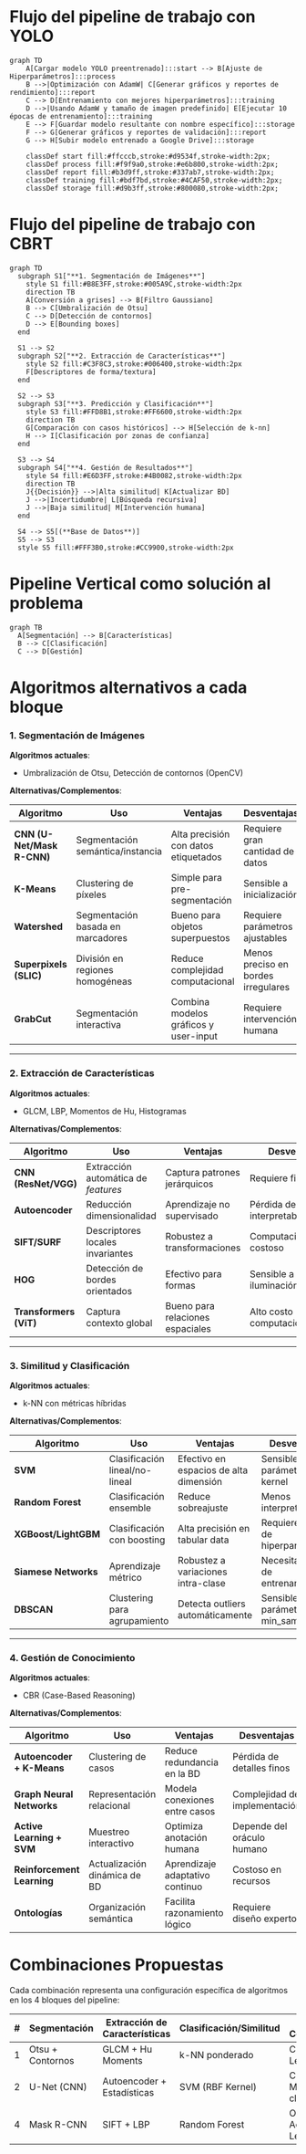 # Flujo del pipeline de trabajo con YOLO

```mermaid
graph TD
    A[Cargar modelo YOLO preentrenado]:::start --> B[Ajuste de Hiperparámetros]:::process
    B -->|Optimización con AdamW| C[Generar gráficos y reportes de rendimiento]:::report
    C --> D[Entrenamiento con mejores hiperparámetros]:::training
    D -->|Usando AdamW y tamaño de imagen predefinido| E[Ejecutar 10 épocas de entrenamiento]:::training
    E --> F[Guardar modelo resultante con nombre específico]:::storage
    F --> G[Generar gráficos y reportes de validación]:::report
    G --> H[Subir modelo entrenado a Google Drive]:::storage

    classDef start fill:#ffcccb,stroke:#d9534f,stroke-width:2px;
    classDef process fill:#f9f9a0,stroke:#e6b800,stroke-width:2px;
    classDef report fill:#b3d9ff,stroke:#337ab7,stroke-width:2px;
    classDef training fill:#bdf7bd,stroke:#4CAF50,stroke-width:2px;
    classDef storage fill:#d9b3ff,stroke:#800080,stroke-width:2px;

```

# Flujo del pipeline de trabajo con CBRT

```mermaid
graph TD
  subgraph S1["**1. Segmentación de Imágenes**"]
    style S1 fill:#B8E3FF,stroke:#005A9C,stroke-width:2px
    direction TB
    A[Conversión a grises] --> B[Filtro Gaussiano]
    B --> C[Umbralización de Otsu]
    C --> D[Detección de contornos]
    D --> E[Bounding boxes]
  end

  S1 --> S2
  subgraph S2["**2. Extracción de Características**"]
    style S2 fill:#C3F8C3,stroke:#006400,stroke-width:2px
    F[Descriptores de forma/textura]
  end

  S2 --> S3
  subgraph S3["**3. Predicción y Clasificación**"]
    style S3 fill:#FFD8B1,stroke:#FF6600,stroke-width:2px
    direction TB
    G[Comparación con casos históricos] --> H[Selección de k-nn]
    H --> I[Clasificación por zonas de confianza]
  end

  S3 --> S4
  subgraph S4["**4. Gestión de Resultados**"]
    style S4 fill:#E6D3FF,stroke:#4B0082,stroke-width:2px
    direction TB
    J{{Decisión}} -->|Alta similitud| K[Actualizar BD]
    J -->|Incertidumbre| L[Búsqueda recursiva]
    J -->|Baja similitud| M[Intervención humana]
  end

  S4 --> S5[(**Base de Datos**)]
  S5 --> S3
  style S5 fill:#FFF3B0,stroke:#CC9900,stroke-width:2px
```

# Pipeline Vertical como solución al problema

```mermaid
graph TB
  A[Segmentación] --> B[Características]
  B --> C[Clasificación]
  C --> D[Gestión]
```

# Algoritmos alternativos a cada bloque

### **1. Segmentación de Imágenes**  
**Algoritmos actuales**:  
- Umbralización de Otsu, Detección de contornos (OpenCV)

**Alternativas/Complementos**:  

| Algoritmo | Uso | Ventajas | Desventajas |
|-----------|-----|----------|-------------|
| **CNN (U-Net/Mask R-CNN)** | Segmentación semántica/instancia | Alta precisión con datos etiquetados | Requiere gran cantidad de datos |
| **K-Means** | Clustering de píxeles | Simple para pre-segmentación | Sensible a inicialización |
| **Watershed** | Segmentación basada en marcadores | Bueno para objetos superpuestos | Requiere parámetros ajustables |
| **Superpixels (SLIC)** | División en regiones homogéneas | Reduce complejidad computacional | Menos preciso en bordes irregulares |
| **GrabCut** | Segmentación interactiva | Combina modelos gráficos y user-input | Requiere intervención humana |

---

### **2. Extracción de Características**  
**Algoritmos actuales**:  
- GLCM, LBP, Momentos de Hu, Histogramas

**Alternativas/Complementos**:  

| Algoritmo | Uso | Ventajas | Desventajas |
|-----------|-----|----------|-------------|
| **CNN (ResNet/VGG)** | Extracción automática de _features_ | Captura patrones jerárquicos | Requiere fine-tuning |
| **Autoencoder** | Reducción dimensionalidad | Aprendizaje no supervisado | Pérdida de interpretabilidad |
| **SIFT/SURF** | Descriptores locales invariantes | Robustez a transformaciones | Computacionalmente costoso |
| **HOG** | Detección de bordes orientados | Efectivo para formas | Sensible a iluminación |
| **Transformers (ViT)** | Captura contexto global | Bueno para relaciones espaciales | Alto costo computacional |

---

### **3. Similitud y Clasificación**  
**Algoritmos actuales**:  
- k-NN con métricas híbridas

**Alternativas/Complementos**:  

| Algoritmo | Uso | Ventajas | Desventajas |
|-----------|-----|----------|-------------|
| **SVM** | Clasificación lineal/no-lineal | Efectivo en espacios de alta dimensión | Sensible a parámetros de kernel |
| **Random Forest** | Clasificación ensemble | Reduce sobreajuste | Menos interpretable |
| **XGBoost/LightGBM** | Clasificación con boosting | Alta precisión en tabular data | Requiere ajuste de hiperparámetros |
| **Siamese Networks** | Aprendizaje métrico | Robustez a variaciones intra-clase | Necesita pares de entrenamiento |
| **DBSCAN** | Clustering para agrupamiento | Detecta outliers automáticamente | Sensible a parámetros ε y min_samples |

---

### **4. Gestión de Conocimiento**  
**Algoritmos actuales**:  
- CBR (Case-Based Reasoning)

**Alternativas/Complementos**:  

| Algoritmo | Uso | Ventajas | Desventajas |
|-----------|-----|----------|-------------|
| **Autoencoder + K-Means** | Clustering de casos | Reduce redundancia en la BD | Pérdida de detalles finos |
| **Graph Neural Networks** | Representación relacional | Modela conexiones entre casos | Complejidad de implementación |
| **Active Learning + SVM** | Muestreo interactivo | Optimiza anotación humana | Depende del oráculo humano |
| **Reinforcement Learning** | Actualización dinámica de BD | Aprendizaje adaptativo continuo | Costoso en recursos |
| **Ontologías** | Organización semántica | Facilita razonamiento lógico | Requiere diseño experto |


# Combinaciones Propuestas  
Cada combinación representa una configuración específica de algoritmos en los 4 bloques del pipeline:

| #   | Segmentación     | Extracción de Características | Clasificación/Similitud | Gestión de Conocimiento      |
| --- | ---------------- | ----------------------------- | ----------------------- | ---------------------------- |
| 1   | Otsu + Contornos | GLCM + Hu Moments             | k-NN ponderado          | CBR + Active Learning        |
| 2   | U-Net (CNN)      | Autoencoder + Estadísticas    | SVM (RBF Kernel)        | CBR + K-Means clustering     |
| 4   | Mask R-CNN       | SIFT + LBP                    | Random Forest           | Ontologías + Active Learning |
